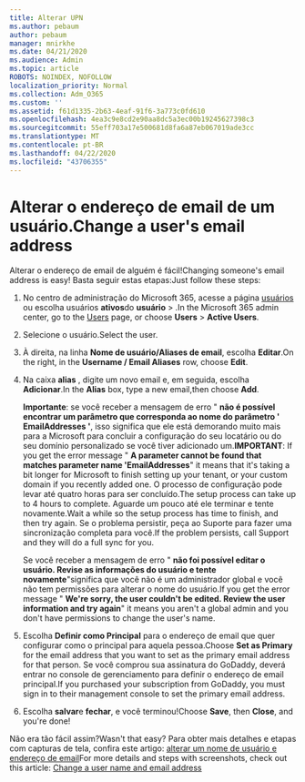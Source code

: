 ```yaml
---
title: Alterar UPN
ms.author: pebaum
author: pebaum
manager: mnirkhe
ms.date: 04/21/2020
ms.audience: Admin
ms.topic: article
ROBOTS: NOINDEX, NOFOLLOW
localization_priority: Normal
ms.collection: Adm_O365
ms.custom: ''
ms.assetid: f61d1335-2b63-4eaf-91f6-3a773c0fd610
ms.openlocfilehash: 4ea3c9e8cd2e90aa8dc5a3ec00b19245627398c3
ms.sourcegitcommit: 55eff703a17e500681d8fa6a87eb067019ade3cc
ms.translationtype: MT
ms.contentlocale: pt-BR
ms.lasthandoff: 04/22/2020
ms.locfileid: "43706355"
---
```

# <a name="change-a-users-email-address"></a><span data-ttu-id="f29cc-102">Alterar o endereço de email de um usuário.</span><span class="sxs-lookup"><span data-stu-id="f29cc-102">Change a user's email address</span></span>

<span data-ttu-id="f29cc-103">Alterar o endereço de email de alguém é fácil!</span><span class="sxs-lookup"><span data-stu-id="f29cc-103">Changing someone's email address is easy!</span></span> <span data-ttu-id="f29cc-104">Basta seguir estas etapas:</span><span class="sxs-lookup"><span data-stu-id="f29cc-104">Just follow these steps:</span></span>
  
1. <span data-ttu-id="f29cc-105">No centro de administração do Microsoft 365, acesse a página [usuários](https://go.microsoft.com/fwlink/p/?linkid=834822) ou escolha usuários **ativos**do **usuário** \> .</span><span class="sxs-lookup"><span data-stu-id="f29cc-105">In the Microsoft 365 admin center, go to the [Users](https://go.microsoft.com/fwlink/p/?linkid=834822) page, or choose **Users** \> **Active Users**.</span></span>
    
2. <span data-ttu-id="f29cc-106">Selecione o usuário.</span><span class="sxs-lookup"><span data-stu-id="f29cc-106">Select the user.</span></span>
    
3. <span data-ttu-id="f29cc-107">À direita, na linha **Nome de usuário/Aliases de email**, escolha **Editar**.</span><span class="sxs-lookup"><span data-stu-id="f29cc-107">On the right, in the **Username / Email Aliases** row, choose **Edit**.</span></span>
    
4. <span data-ttu-id="f29cc-108">Na caixa **alias** , digite um novo email e, em seguida, escolha **Adicionar**.</span><span class="sxs-lookup"><span data-stu-id="f29cc-108">In the **Alias** box, type a new email,then choose **Add**.</span></span>
    
    <span data-ttu-id="f29cc-109">**Importante**: se você receber a mensagem de erro " **não é possível encontrar um parâmetro que corresponda ao nome do parâmetro ' EmailAddresses '**, isso significa que ele está demorando muito mais para a Microsoft para concluir a configuração do seu locatário ou do seu domínio personalizado se você tiver adicionado um.</span><span class="sxs-lookup"><span data-stu-id="f29cc-109">**IMPORTANT**: If you get the error message " **A parameter cannot be found that matches parameter name 'EmailAddresses**" it means that it's taking a bit longer for Microsoft to finish setting up your tenant, or your custom domain if you recently added one.</span></span> <span data-ttu-id="f29cc-110">O processo de configuração pode levar até quatro horas para ser concluído.</span><span class="sxs-lookup"><span data-stu-id="f29cc-110">The setup process can take up to 4 hours to complete.</span></span> <span data-ttu-id="f29cc-111">Aguarde um pouco até ele terminar e tente novamente.</span><span class="sxs-lookup"><span data-stu-id="f29cc-111">Wait a while so the setup process has time to finish, and then try again.</span></span> <span data-ttu-id="f29cc-112">Se o problema persistir, peça ao Suporte para fazer uma sincronização completa para você.</span><span class="sxs-lookup"><span data-stu-id="f29cc-112">If the problem persists, call Support and they will do a full sync for you.</span></span>
    
    <span data-ttu-id="f29cc-113">Se você receber a mensagem de erro " **não foi possível editar o usuário. Revise as informações do usuário e tente novamente**"significa que você não é um administrador global e você não tem permissões para alterar o nome do usuário.</span><span class="sxs-lookup"><span data-stu-id="f29cc-113">If you get the error message " **We're sorry, the user couldn't be edited. Review the user information and try again**" it means you aren't a global admin and you don't have permissions to change the user's name.</span></span>
    
5. <span data-ttu-id="f29cc-114">Escolha **Definir como Principal** para o endereço de email que quer configurar como o principal para aquela pessoa.</span><span class="sxs-lookup"><span data-stu-id="f29cc-114">Choose **Set as Primary** for the email address that you want to set as the primary email address for that person.</span></span> <span data-ttu-id="f29cc-115">Se você comprou sua assinatura do GoDaddy, deverá entrar no console de gerenciamento para definir o endereço de email principal.</span><span class="sxs-lookup"><span data-stu-id="f29cc-115">If you purchased your subscription from GoDaddy, you must sign in to their management console to set the primary email address.</span></span> 
    
6. <span data-ttu-id="f29cc-116">Escolha **salvar**e **fechar**, e você terminou!</span><span class="sxs-lookup"><span data-stu-id="f29cc-116">Choose **Save**, then **Close**, and you're done!</span></span>
    
<span data-ttu-id="f29cc-117">Não era tão fácil assim?</span><span class="sxs-lookup"><span data-stu-id="f29cc-117">Wasn't that easy?</span></span> <span data-ttu-id="f29cc-118">Para obter mais detalhes e etapas com capturas de tela, confira este artigo: [alterar um nome de usuário e endereço de email](https://docs.microsoft.com/office365/admin/add-users/change-a-user-name-and-email-address)</span><span class="sxs-lookup"><span data-stu-id="f29cc-118">For more details and steps with screenshots, check out this article: [Change a user name and email address](https://docs.microsoft.com/office365/admin/add-users/change-a-user-name-and-email-address)</span></span>
  

